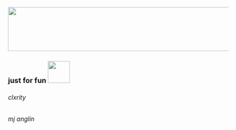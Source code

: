 <img src='https://images-ext-2.discordapp.net/external/8uuKde1ImqkoDbTfXjOQeXZaadPTujKNXClOHXjTgEw/https/i.gyazo.com/a623b03394d2a4807cace4f4835884a1.png'
width="800px" height="100px" />
### <span> just for fun <img src='https://media.discordapp.net/attachments/939974049361190912/982157090682449940/green_ish_pixel_fountain_art.gif' style='top: 0px; right: 0px;' width='50px' height='50px' /></span>
###### clxrity
###### mj anglin
